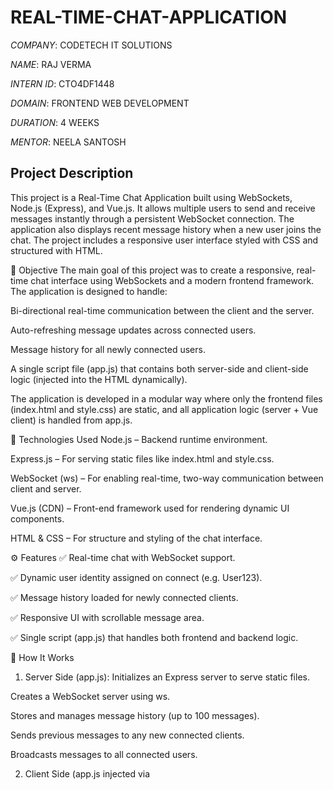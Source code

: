 # REAL-TIME-CHAT-APPLICATION

*COMPANY*: CODETECH IT SOLUTIONS

*NAME*: RAJ VERMA

*INTERN ID*: CTO4DF1448

*DOMAIN*: FRONTEND WEB DEVELOPMENT

*DURATION*: 4 WEEKS

*MENTOR*: NEELA SANTOSH

## Project Description
This project is a Real-Time Chat Application built using WebSockets, Node.js (Express), and Vue.js. It allows multiple users to send and receive messages instantly through a persistent WebSocket connection. The application also displays recent message history when a new user joins the chat. The project includes a responsive user interface styled with CSS and structured with HTML.

🎯 Objective
The main goal of this project was to create a responsive, real-time chat interface using WebSockets and a modern frontend framework. The application is designed to handle:

Bi-directional real-time communication between the client and the server.

Auto-refreshing message updates across connected users.

Message history for all newly connected users.

A single script file (app.js) that contains both server-side and client-side logic (injected into the HTML dynamically).

The application is developed in a modular way where only the frontend files (index.html and style.css) are static, and all application logic (server + Vue client) is handled from app.js.

🔧 Technologies Used
Node.js – Backend runtime environment.

Express.js – For serving static files like index.html and style.css.

WebSocket (ws) – For enabling real-time, two-way communication between client and server.

Vue.js (CDN) – Front-end framework used for rendering dynamic UI components.

HTML & CSS – For structure and styling of the chat interface.

⚙️ Features
✅ Real-time chat with WebSocket support.

✅ Dynamic user identity assigned on connect (e.g. User123).

✅ Message history loaded for newly connected clients.

✅ Responsive UI with scrollable message area.

✅ Single script (app.js) that handles both frontend and backend logic.

🚀 How It Works
1. Server Side (app.js):
Initializes an Express server to serve static files.

Creates a WebSocket server using ws.

Stores and manages message history (up to 100 messages).

Sends previous messages to any new connected clients.

Broadcasts messages to all connected users.

2. Client Side (app.js injected via <script src="/app.js">):
Vue.js is mounted to the DOM element #app.

On mount, it connects to the WebSocket server.

Messages are displayed in real-time using Vue’s reactivity.

Messages sent by the user are serialized and sent to the server.

New messages from other users are pushed to the chat box immediately.

📌 Use Cases
🔁 Group Chat Platform

🧪 WebSocket Learning/Testing App

📚 Classroom Collaborative Chat

📡 Real-time Notification Systems

📈 Future Improvements
Add login or nickname input.

Save chat history in a database (e.g., MongoDB or SQLite).

Add emojis or file-sharing support.

Add chatroom support with unique room IDs.

#output



